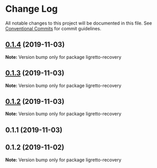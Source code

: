# Change Log

All notable changes to this project will be documented in this file.
See [Conventional Commits](https://conventionalcommits.org) for commit guidelines.

## [0.1.4](http://gitlab.mems.fun:2224/memebattle/frontend/compare/ligretto-recovery@0.1.3...ligretto-recovery@0.1.4) (2019-11-03)

**Note:** Version bump only for package ligretto-recovery





## [0.1.3](http://gitlab.mems.fun:2224/memebattle/frontend/compare/ligretto-recovery@0.1.2...ligretto-recovery@0.1.3) (2019-11-03)

**Note:** Version bump only for package ligretto-recovery





## [0.1.2](http://gitlab.mems.fun:2224/memebattle/frontend/compare/ligretto-recovery@0.1.1...ligretto-recovery@0.1.2) (2019-11-03)

**Note:** Version bump only for package ligretto-recovery





## 0.1.1 (2019-11-03)



## 0.1.2 (2019-11-02)

**Note:** Version bump only for package ligretto-recovery
